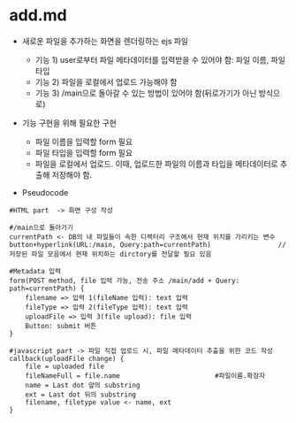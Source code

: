 # add.md
- 새로운 파일을 추가하는 화면을 렌더링하는 ejs 파일
    + 기능 1) user로부터 파일 메타데이터를 입력받을 수 있어야 함: 파일 이름, 파일 타입
    + 기능 2) 파일을 로컬에서 업로드 가능해야 함
    + 기능 3) /main으로 돌아갈 수 있는 방법이 있어야 함(뒤로가기가 아닌 방식으로)

- 기능 구현을 위해 필요한 구현
    + 파일 이름을 입력할 form 필요
    + 파일 타입을 입력할 form 필요
    + 파일을 로컬에서 업로드. 이때, 업로드한 파일의 이름과 타입을 메타데이터로 추출해 저장해야 함.

- Pseudocode

```
#HTML part  -> 화면 구성 작성

#/main으로 돌아가기
currentPath <- DB의 내 파일들이 속한 디렉터리 구조에서 현재 위치를 가리키는 변수
button+hyperlink(URL:/main, Query:path=currentPath)                 //저장된 파일 모음에서 현재 위치하는 dirctory를 전달할 필요 있음

#Metadata 입력
form(POST method, file 입력 가능, 전송 주소 /main/add + Query: path=currentPath) {
    filename => 입력 1(fileName 입력): text 입력
    fileType => 입력 2(fileType 입력): text 입력
    uploadFile => 입력 3(file upload): file 입력
    Button: submit 버튼
}

#javascript part -> 파일 직접 업로드 시, 파일 메타데이터 추출을 위한 코드 작성
callback(uploadFile change) {
    file = uploaded file
    fileNameFull = file.name                        #파일이름.확장자
    name = Last dot 앞의 substring
    ext = Last dot 뒤의 substring
    filename, filetype value <- name, ext
}
```